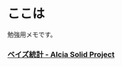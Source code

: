 # ここは

勉強用メモです。

### [ベイズ統計 - AIcia Solid Project](https://www.youtube.com/playlist?list=PLhDAH9aTfnxIU4Hd1G1UdIVzHpgKfyEnw)

[](./math_bayes_statistics.md)
